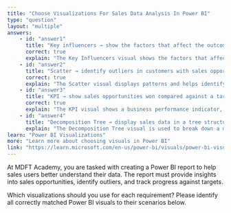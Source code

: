 ```yaml
---
title: "Choose Visualizations For Sales Data Analysis In Power BI"
type: "question"
layout: "multiple"
answers:
    - id: "answer1"
      title: "Key influencers → show the factors that affect the outcome of sales opportunities"
      correct: true
      explain: "The Key Influencers visual shows the factors that affect the metric being analyzed."
    - id: "answer2"
      title: "Scatter → identify outliers in customers with sales opportunities"
      correct: true
      explain: "The Scatter visual displays patterns and helps identify outlier values."
    - id: "answer3"
      title: "KPI → show sales opportunities won compared against a target"
      correct: true
      explain: "The KPI visual shows a business performance indicator, such as sales opportunities, compared against a measurable goal."
    - id: "answer4"
      title: "Decomposition Tree → display sales data in a tree structure"
      explain: "The Decomposition Tree visual is used to break down a measure into its contributing factors, not specifically for the scenarios described above."
learn: "Power BI Visualizations"
more: "Learn more about choosing visuals in Power BI"
link: "https://learn.microsoft.com/en-us/power-bi/visuals/power-bi-visualization-types-for-reports-and-q-and-a"
---
```

At MDFT Academy, you are tasked with creating a Power BI report to help sales users better understand their data. The report must provide insights into sales opportunities, identify outliers, and track progress against targets.

Which visualizations should you use for each requirement? Please identify all correctly matched Power BI visuals to their scenarios below.

